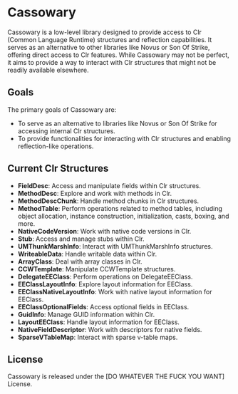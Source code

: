 # Cassowary

Cassowary is a low-level library designed to provide access to Clr (Common Language Runtime) structures and reflection capabilities. It serves as an alternative to other libraries like Novus or Son Of Strike, offering direct access to Clr features. While Cassowary may not be perfect, it aims to provide a way to interact with Clr structures that might not be readily available elsewhere.

## Goals

The primary goals of Cassowary are:

- To serve as an alternative to libraries like Novus or Son Of Strike for accessing internal Clr structures.
- To provide functionalities for interacting with Clr structures and enabling reflection-like operations.

## Current Clr Structures

- **FieldDesc**: Access and manipulate fields within Clr structures.
- **MethodDesc**: Explore and work with methods in Clr.
- **MethodDescChunk**: Handle method chunks in Clr structures.
- **MethodTable**: Perform operations related to method tables, including object allocation, instance construction, initialization, casts, boxing, and more.
- **NativeCodeVersion**: Work with native code versions in Clr.
- **Stub**: Access and manage stubs within Clr.
- **UMThunkMarshInfo**: Interact with UMThunkMarshInfo structures.
- **WriteableData**: Handle writable data within Clr.
- **ArrayClass**: Deal with array classes in Clr.
- **CCWTemplate**: Manipulate CCWTemplate structures.
- **DelegateEEClass**: Perform operations on DelegateEEClass.
- **EEClassLayoutInfo**: Explore layout information for EEClass.
- **EEClassNativeLayoutInfo**: Work with native layout information for EEClass.
- **EEClassOptionalFields**: Access optional fields in EEClass.
- **GuidInfo**: Manage GUID information within Clr.
- **LayoutEEClass**: Handle layout information for EEClass.
- **NativeFieldDescriptor**: Work with descriptors for native fields.
- **SparseVTableMap**: Interact with sparse v-table maps.

## License

Cassowary is released under the [DO WHATEVER THE FUCK YOU WANT] License.
